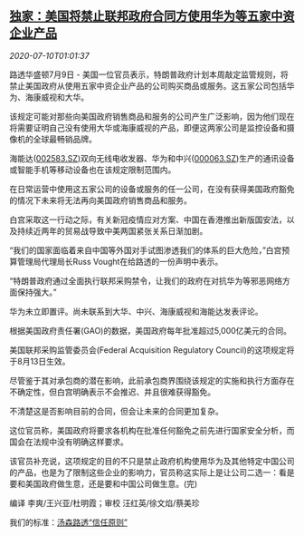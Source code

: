 <!--1594344194000-->
[独家：美国将禁止联邦政府合同方使用华为等五家中资企业产品](https://cn.reuters.com/article/usacontractors-huawei-ban-exclusive-0709-idCNKBS24B03M)
------

<div><i>2020-07-10T01:01:37</i></div><div class="StandardArticleBody_body"><p>路透华盛顿7月9日 - 美国一位官员表示，特朗普政府计划本周敲定监管规则，将禁止美国政府从使用五家中资企业产品的公司购买商品或服务。这五家公司包括华为、海康威视和大华。 </p><p>该规定可能对那些向美国政府销售商品和服务的公司产生广泛影响，因为他们现在将需要证明自己没有使用大华或海康威视的产品，即便这两家公司是监控设备和摄像机的全球最畅销品牌。 </p><p>海能达(<span id="symbol_002583.SZ_0"><a href="//www.reuters.com/companies/002583.SZ">002583.SZ</a></span>)双向无线电收发器、华为和中兴(<span id="symbol_000063.SZ_1"><a href="//www.reuters.com/companies/000063.SZ">000063.SZ</a></span>)生产的通讯设备或智能手机等移动设备也在该规定限制范围内。 </p><p>在日常运营中使用这五家公司的设备或服务的任一公司，在没有获得美国政府豁免的情况下未来将无法再向美国政府销售商品和服务。 </p><p>白宫采取这一行动之际，有关新冠疫情应对方案、中国在香港推出新版国安法，以及持续近两年的贸易战导致中美两国紧张关系日渐加剧。 </p><p>“我们的国家面临着来自中国等外国对手试图渗透我们的体系的巨大危险，”白宫预算管理局代理局长Russ Vought在给路透的一份声明中表示。 </p><p>“特朗普政府通过全面执行联邦采购禁令，让我们的政府在对抗华为等邪恶网络方面保持强大。” </p><p>华为未立即置评。尚未联系到大华、中兴、海康威视和海能达发表评论。 </p><p>根据美国政府责任署(GAO)的数据，美国政府每年批准超过5,000亿美元的合同。 </p><p>美国联邦采购监管委员会(Federal Acquisition Regulatory Council)的这项规定将于8月13日生效。 </p><p>尽管鉴于其对承包商的潜在影响，此前承包商界围绕该规定的实施和执行方面存在不确定性，但白宫明确表示不会推迟、并且很难获得豁免。 </p><p>不清楚这是否影响目前的合同，但会让未来的合同更加复杂。 </p><p>这位官员称，美国政府将要求各机构在批准任何豁免之前先进行国家安全分析，而国会在法规中没有明确这样要求。 </p><p>该官员补充说，这项规定的目的不只是禁止政府机构使用华为及其他特定中国公司的产品，也是为了限制这些企业的影响力，官员称这实际上是让公司二选一：看是要和美国政府做生意，还是要和中国公司做生意。(完)     </p><div class="Attribution_container"><div class="Attribution_attribution"><p class="Attribution_content">编译 李爽/王兴亚/杜明霞；审校 汪红英/徐文焰/蔡美珍 </p></div></div><div class="StandardArticleBody_trustBadgeContainer"><span class="StandardArticleBody_trustBadgeTitle">我们的标准：</span><span class="trustBadgeUrl"><a href="https://www.thomsonreuters.cn/content/dam/openweb/documents/pdf/china/brochures/about-us-1.pdf">汤森路透“信任原则”</a></span></div></div>
